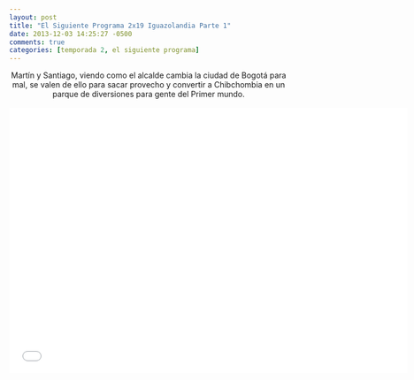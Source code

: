 ```yaml
---
layout: post
title: "El Siguiente Programa 2x19 Iguazolandia Parte 1"
date: 2013-12-03 14:25:27 -0500
comments: true
categories: [temporada 2, el siguiente programa]
---
```

<div align="center">
Martín y Santiago, viendo como el alcalde cambia la ciudad de Bogotá para mal, se valen de ello para sacar provecho y convertir a Chibchombia en un parque de diversiones para gente del Primer mundo.
<br></br>
<iframe width="720" height="480" src="//www.youtube.com/embed/UYsck65zdJo" frameborder="0" allowfullscreen></iframe>
</div>
